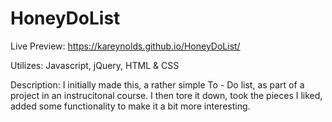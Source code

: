 # HoneyDoList
Live Preview: 
https://kareynolds.github.io/HoneyDoList/

Utilizes:
Javascript, jQuery, HTML & CSS


Description:
I initially made this, a rather simple To - Do list, as part of a project in an instrucitonal course. I then tore it down, took the pieces I liked, added some functionality to make it a bit more interesting. 

